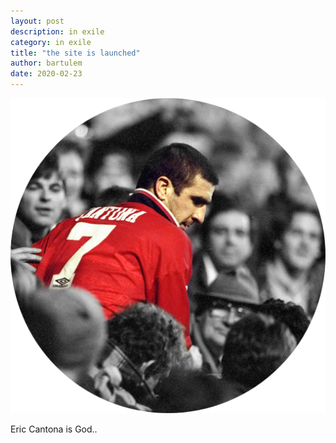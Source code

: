 ```yaml
---
layout: post
description: in exile
category: in exile
title: "the site is launched"
author: bartulem
date: 2020-02-23
---
```


<div class="row marketing">
	<div class="col-sm-4">
	<img  class="img-custom" alt="le dieu" src="img/ledieu.png">
	</div>
	<div itemscope itemtype="http://data-vocabulary.org/Person" class="col-sm-8">
	<p>Eric Cantona is God.</a>.</p>
	</div>
</div>
